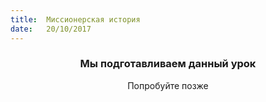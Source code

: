 ```yaml
---
title:  Миссионерская история
date:   20/10/2017
---
```


### <center>Мы подготавливаем данный урок</center>
<center>Попробуйте позже</center>